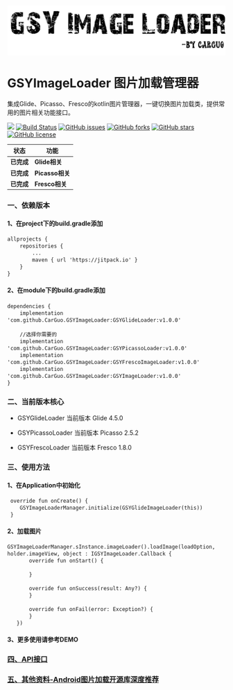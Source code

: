 
![](https://github.com/CarGuo/GSYImageLoader/blob/master/logo.png)

# GSYImageLoader 图片加载管理器

集成Glide、Picasso、Fresco的kotlin图片管理器，一键切换图片加载类，提供常用的图片相关功能接口。

[![](https://jitpack.io/v/CarGuo/GSYImageLoader.svg)](https://jitpack.io/#CarGuo/GSYImageLoader)
[![Build Status](https://travis-ci.org/CarGuo/GSYImageLoader.svg?branch=master)](https://travis-ci.org/CarGuo/GSYImageLoader)
[![GitHub issues](https://img.shields.io/github/issues/CarGuo/GSYImageLoader.svg)](https://github.com/CarGuo/GSYImageLoader/issues)
[![GitHub forks](https://img.shields.io/github/forks/CarGuo/GSYImageLoader.svg)](https://github.com/CarGuo/GSYImageLoader/network)
[![GitHub stars](https://img.shields.io/github/stars/CarGuo/GSYImageLoader.svg)](https://github.com/CarGuo/GSYImageLoader/stargazers)
[![GitHub license](https://img.shields.io/github/license/CarGuo/GSYImageLoader.svg)](https://github.com/CarGuo/GSYImageLoader/blob/master/LICENSE)

状态 | 功能
-------- | ---
**已完成**|**Glide相关**
**已完成**|**Picasso相关**
**已完成**|**Fresco相关**


### 一、依赖版本

#### 1、在project下的build.gradle添加
```
allprojects {
	repositories {
		...
		maven { url 'https://jitpack.io' }
	}
}
```
#### 2、在module下的build.gradle添加
```
dependencies {
    implementation 'com.github.CarGuo.GSYImageLoader:GSYGlideLoader:v1.0.0'

    //选择你需要的
    implementation 'com.github.CarGuo.GSYImageLoader:GSYPicassoLoader:v1.0.0'
    implementation 'com.github.CarGuo.GSYImageLoader:GSYFrescoImageLoader:v1.0.0'
    implementation 'com.github.CarGuo.GSYImageLoader:GSYImageLoader:v1.0.0'
}

```

### 二、当前版本核心

* GSYGlideLoader 当前版本 Glide 4.5.0

* GSYPicassoLoader 当前版本 Picasso 2.5.2

* GSYFrescoLoader 当前版本 Fresco 1.8.0


### 三、使用方法

#### 1、在Application中初始化

```
 override fun onCreate() {
    GSYImageLoaderManager.initialize(GSYGlideImageLoader(this))
 }
```

#### 2、加载图片

```
GSYImageLoaderManager.sInstance.imageLoader().loadImage(loadOption, holder.imageView, object : IGSYImageLoader.Callback {
       override fun onStart() {

       }

       override fun onSuccess(result: Any?) {
       }

       override fun onFail(error: Exception?) {
       }
   })
```

#### 3、更多使用请参考DEMO

### [四、API接口](https://github.com/CarGuo/GSYImageLoader/blob/master/API.md)

### [五、其他资料-Android图片加载开源库深度推荐](https://www.jianshu.com/p/cd058a924288)
